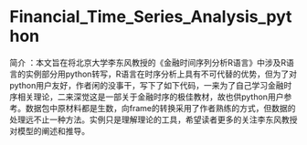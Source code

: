 # Financial_Time_Series_Analysis_python
简介 ：本文旨在将北京大学李东风教授的《金融时间序列分析R语言》中涉及R语言的实例部分用python转写，R语言在时序分析上具有不可代替的优势，但为了对python用户友好，作者闲的没事干，写下了如下代码，一来为了自己学习金融时序相关理论，二来深觉这是一部关于金融时序的极佳教材，故也供python用户参考。数据包中原材料都是生数，向frame的转换采用了作者熟练的方式，但数据的处理远不止一种方法。实例只是理解理论的工具，希望读者更多的关注李东风教授对模型的阐述和推导。
